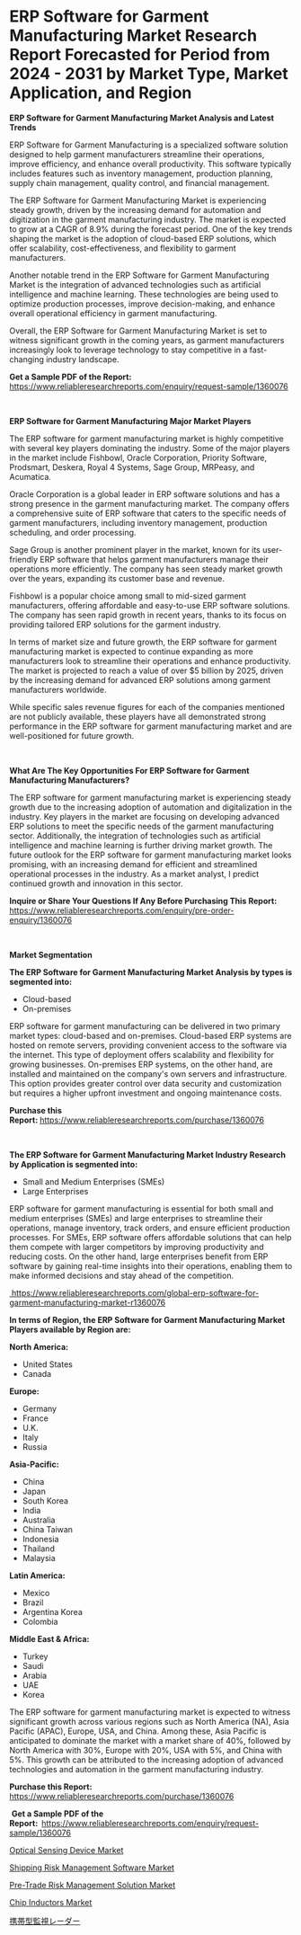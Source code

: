 <p><h1>ERP Software for Garment Manufacturing Market Research Report Forecasted for Period from 2024 -  2031 by Market Type, Market Application, and Region</h1></p><p><strong>ERP Software for Garment Manufacturing Market Analysis and Latest Trends</strong></p>
<p><p>ERP Software for Garment Manufacturing is a specialized software solution designed to help garment manufacturers streamline their operations, improve efficiency, and enhance overall productivity. This software typically includes features such as inventory management, production planning, supply chain management, quality control, and financial management.</p><p>The ERP Software for Garment Manufacturing Market is experiencing steady growth, driven by the increasing demand for automation and digitization in the garment manufacturing industry. The market is expected to grow at a CAGR of 8.9% during the forecast period. One of the key trends shaping the market is the adoption of cloud-based ERP solutions, which offer scalability, cost-effectiveness, and flexibility to garment manufacturers.</p><p>Another notable trend in the ERP Software for Garment Manufacturing Market is the integration of advanced technologies such as artificial intelligence and machine learning. These technologies are being used to optimize production processes, improve decision-making, and enhance overall operational efficiency in garment manufacturing.</p><p>Overall, the ERP Software for Garment Manufacturing Market is set to witness significant growth in the coming years, as garment manufacturers increasingly look to leverage technology to stay competitive in a fast-changing industry landscape.</p></p>
<p><strong>Get a Sample PDF of the Report:&nbsp;</strong> <a href="https://www.reliableresearchreports.com/enquiry/request-sample/1360076">https://www.reliableresearchreports.com/enquiry/request-sample/1360076</a></p>
<p>&nbsp;</p>
<p><strong>ERP Software for Garment Manufacturing Major Market Players</strong></p>
<p><p>The ERP software for garment manufacturing market is highly competitive with several key players dominating the industry. Some of the major players in the market include Fishbowl, Oracle Corporation, Priority Software, Prodsmart, Deskera, Royal 4 Systems, Sage Group, MRPeasy, and Acumatica.</p><p>Oracle Corporation is a global leader in ERP software solutions and has a strong presence in the garment manufacturing market. The company offers a comprehensive suite of ERP software that caters to the specific needs of garment manufacturers, including inventory management, production scheduling, and order processing.</p><p>Sage Group is another prominent player in the market, known for its user-friendly ERP software that helps garment manufacturers manage their operations more efficiently. The company has seen steady market growth over the years, expanding its customer base and revenue.</p><p>Fishbowl is a popular choice among small to mid-sized garment manufacturers, offering affordable and easy-to-use ERP software solutions. The company has seen rapid growth in recent years, thanks to its focus on providing tailored ERP solutions for the garment industry.</p><p>In terms of market size and future growth, the ERP software for garment manufacturing market is expected to continue expanding as more manufacturers look to streamline their operations and enhance productivity. The market is projected to reach a value of over $5 billion by 2025, driven by the increasing demand for advanced ERP solutions among garment manufacturers worldwide.</p><p>While specific sales revenue figures for each of the companies mentioned are not publicly available, these players have all demonstrated strong performance in the ERP software for garment manufacturing market and are well-positioned for future growth.</p></p>
<p>&nbsp;</p>
<p><strong>What Are The Key Opportunities For ERP Software for Garment Manufacturing Manufacturers?</strong></p>
<p><p>The ERP software for garment manufacturing market is experiencing steady growth due to the increasing adoption of automation and digitalization in the industry. Key players in the market are focusing on developing advanced ERP solutions to meet the specific needs of the garment manufacturing sector. Additionally, the integration of technologies such as artificial intelligence and machine learning is further driving market growth. The future outlook for the ERP software for garment manufacturing market looks promising, with an increasing demand for efficient and streamlined operational processes in the industry. As a market analyst, I predict continued growth and innovation in this sector.</p></p>
<p><strong>Inquire or Share Your Questions If Any Before Purchasing This Report:</strong> <a href="https://www.reliableresearchreports.com/enquiry/pre-order-enquiry/1360076">https://www.reliableresearchreports.com/enquiry/pre-order-enquiry/1360076</a></p>
<p>&nbsp;</p>
<p><strong>Market Segmentation</strong></p>
<p><strong>The ERP Software for Garment Manufacturing Market Analysis by types is segmented into:</strong></p>
<p><ul><li>Cloud-based</li><li>On-premises</li></ul></p>
<p><p>ERP software for garment manufacturing can be delivered in two primary market types: cloud-based and on-premises. Cloud-based ERP systems are hosted on remote servers, providing convenient access to the software via the internet. This type of deployment offers scalability and flexibility for growing businesses. On-premises ERP systems, on the other hand, are installed and maintained on the company's own servers and infrastructure. This option provides greater control over data security and customization but requires a higher upfront investment and ongoing maintenance costs.</p></p>
<p><strong>Purchase this Report:&nbsp;</strong><a href="https://www.reliableresearchreports.com/purchase/1360076">https://www.reliableresearchreports.com/purchase/1360076</a></p>
<p>&nbsp;</p>
<p><strong>The ERP Software for Garment Manufacturing Market Industry Research by Application is segmented into:</strong></p>
<p><ul><li>Small and Medium Enterprises (SMEs)</li><li>Large Enterprises</li></ul></p>
<p><p>ERP software for garment manufacturing is essential for both small and medium enterprises (SMEs) and large enterprises to streamline their operations, manage inventory, track orders, and ensure efficient production processes. For SMEs, ERP software offers affordable solutions that can help them compete with larger competitors by improving productivity and reducing costs. On the other hand, large enterprises benefit from ERP software by gaining real-time insights into their operations, enabling them to make informed decisions and stay ahead of the competition.</p></p>
<p><a href="https://www.reliableresearchreports.com/global-erp-software-for-garment-manufacturing-market-r1360076">&nbsp;https://www.reliableresearchreports.com/global-erp-software-for-garment-manufacturing-market-r1360076</a></p>
<p><strong>In terms of Region, the ERP Software for Garment Manufacturing Market Players available by Region are:</strong></p>
<p>
    <p> <strong> North America: </strong>
        <ul>
            <li>United States</li>
            <li>Canada</li>
        </ul>
        </p> 
    <p> <strong> Europe: </strong>
        <ul>
            <li>Germany</li>
            <li>France</li>
            <li>U.K.</li>
            <li>Italy</li>
            <li>Russia</li>
        </ul>
        </p> 
    <p> <strong> Asia-Pacific: </strong>
        <ul>
            <li>China</li>
            <li>Japan</li>
            <li>South Korea</li>
            <li>India</li>
            <li>Australia</li>
            <li>China Taiwan</li>
            <li>Indonesia</li>
            <li>Thailand</li>
            <li>Malaysia</li>
        </ul>
        </p> 
    <p> <strong> Latin America: </strong>
        <ul>
            <li>Mexico</li>
            <li>Brazil</li>
            <li>Argentina Korea</li>
            <li>Colombia</li>
        </ul>
        </p> 
    <p> <strong> Middle East & Africa: </strong>
        <ul>
            <li>Turkey</li>
            <li>Saudi</li>
            <li>Arabia</li>
            <li>UAE</li>
            <li>Korea</li>
        </ul>
    </p>
    </p>
<p><p>The ERP software for garment manufacturing market is expected to witness significant growth across various regions such as North America (NA), Asia Pacific (APAC), Europe, USA, and China. Among these, Asia Pacific is anticipated to dominate the market with a market share of 40%, followed by North America with 30%, Europe with 20%, USA with 5%, and China with 5%. This growth can be attributed to the increasing adoption of advanced technologies and automation in the garment manufacturing industry.</p></p>
<p><strong>Purchase this Report: </strong><a href="https://www.reliableresearchreports.com/purchase/1360076">https://www.reliableresearchreports.com/purchase/1360076</a></p>
<p>&nbsp;<strong>Get a Sample PDF of the Report:&nbsp;&nbsp;</strong><a href="https://www.reliableresearchreports.com/enquiry/request-sample/1360076">https://www.reliableresearchreports.com/enquiry/request-sample/1360076</a></p>
<p><strong></strong></p>
<p><p><a href="https://issuu.com/reportprime-2/docs/optical-sensing-device-market-size-2030.pptx">Optical Sensing Device Market</a></p><p><a href="https://github.com/Sarissaschmalingtr6fz2739/Market-Research-Report-List-2/blob/main/shipping-risk-management-software-market.md">Shipping Risk Management Software Market</a></p><p><a href="https://github.com/jodemen/Market-Research-Report-List-2/blob/main/pre-trade-risk-management-solution-market.md">Pre-Trade Risk Management Solution Market</a></p><p><a href="https://issuu.com/reportprime-2/docs/chip-inductors-market-size-2030.pptx">Chip Inductors Market</a></p><p><a href="https://github.com/LuzHills1972/Market-Research-Report-List-1/blob/main/889678489616.md">携帯型監視レーダー</a></p></p>